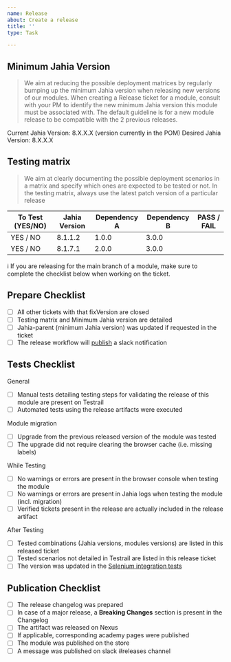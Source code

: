 ```yaml
---
name: Release
about: Create a release
title: ''
type: Task

---
```


## Minimum Jahia Version

> We aim at reducing the possible deployment matrices by regularly bumping up the minimum Jahia version when releasing new versions of our modules.
When creating a Release ticket for a module, consult with your PM to identify the new minimum Jahia version this module must be associated with.
The default guideline is for a new module release to be compatible with the 2 previous releases.

Current Jahia Version: 8.X.X.X (version currently in the POM)
Desired Jahia Version: 8.X.X.X

## Testing matrix

> We aim at clearly documenting the possible deployment scenarios in a matrix and specify which ones are expected to be tested or not.
In the testing matrix, always use the latest patch version of a particular release

|To Test (YES/NO)|Jahia Version|Dependency A|Dependency B|PASS / FAIL|
|---|---|---|---|---|
|YES / NO|8.1.1.2|1.0.0|3.0.0| |
|YES / NO|8.1.7.1|2.0.0|3.0.0| |

:information_source: If you are releasing for the main branch of a module, make sure to complete the checklist below when working on the ticket.

## Prepare Checklist

- [ ] All other tickets with that fixVersion are closed
- [ ] Testing matrix and Minimum Jahia version are detailed
- [ ] Jahia-parent (minimum Jahia version) was updated if requested in the ticket
- [ ] The release workflow will [publish](https://github.com/Jahia/sandbox/commit/9a6ab10c8fbe5e11eb7fe3c6b391be2be776319b) a slack notification

## Tests Checklist

General
- [ ] Manual tests detailing testing steps for validating the release of this module are present on Testrail
- [ ] Automated tests using the release artifacts were executed

Module migration
- [ ] Upgrade from the previous released version of the module was tested
- [ ] The upgrade did not require clearing the browser cache (i.e. missing labels)

While Testing
- [ ] No warnings or errors are present in the browser console when testing the module
- [ ] No warnings or errors are present in Jahia logs when testing the module (incl. migration)
- [ ] Verified tickets present in the release are actually included in the release artifact

After Testing
- [ ] Tested combinations (Jahia versions, modules versions) are listed in this released ticket
- [ ] Tested scenarios not detailed in Testrail are listed in this release ticket
- [ ] The version was updated in the [Selenium integration tests](https://github.com/Jahia/jahia-qa/blob/f4f788d56fd624174302231e3d64878cd343e515/pom.xml#L75)

## Publication Checklist

- [ ] The release changelog was prepared
- [ ] In case of a major release, a **Breaking Changes** section is present in the Changelog
- [ ] The artifact was released on Nexus
- [ ] If applicable, corresponding academy pages were published
- [ ] The module was published on the store
- [ ] A message was published on slack #releases channel
